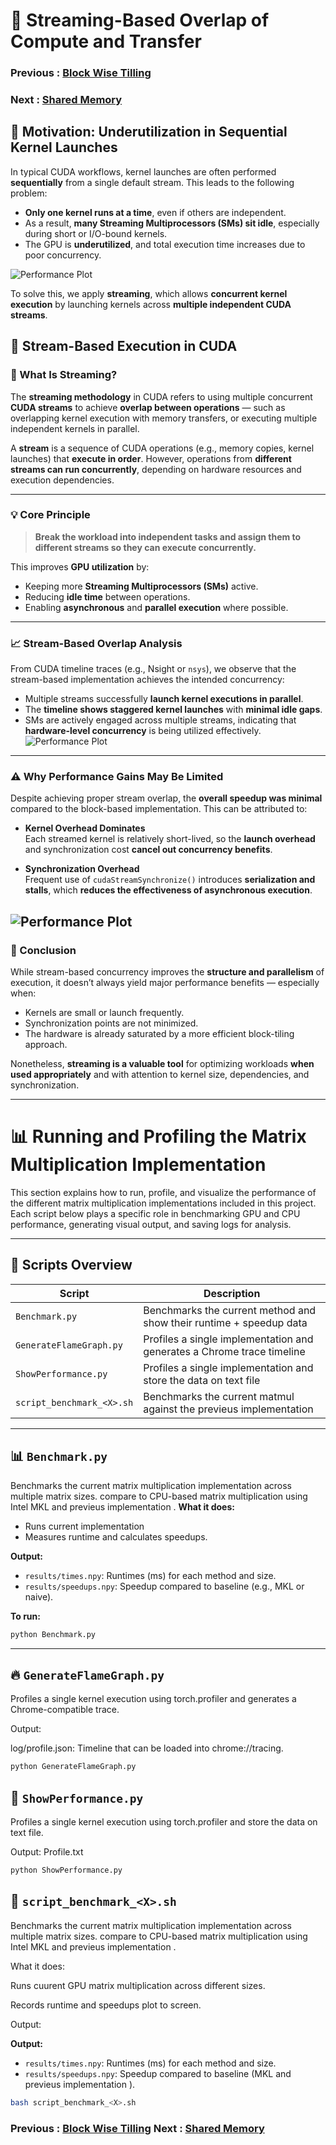 # 🧱 Streaming-Based Overlap of Compute and Transfer

### Previous  : [Block Wise Tilling](/3_Block_Wise_Tilling)

### Next  : [Shared Memory](/5_Shared_Memory)    

## 🎯 Motivation: Underutilization in Sequential Kernel Launches

In typical CUDA workflows, kernel launches are often performed **sequentially** from a single default stream. This leads to the following problem:

- **Only one kernel runs at a time**, even if others are independent.
- As a result, **many Streaming Multiprocessors (SMs) sit idle**, especially during short or I/O-bound kernels.
- The GPU is **underutilized**, and total execution time increases due to poor concurrency.
  
![Performance Plot](images/flame1.png)

To solve this, we apply **streaming**, which allows **concurrent kernel execution** by launching kernels across **multiple independent CUDA streams**.


## 🔄 Stream-Based Execution in CUDA

### 🚀 What Is Streaming?

The **streaming methodology** in CUDA refers to using multiple concurrent **CUDA streams** to achieve **overlap between operations** — such as overlapping kernel execution with memory transfers, or executing multiple independent kernels in parallel.

A **stream** is a sequence of CUDA operations (e.g., memory copies, kernel launches) that **execute in order**. However, operations from **different streams can run concurrently**, depending on hardware resources and execution dependencies.

---

### 💡 Core Principle

> **Break the workload into independent tasks and assign them to different streams so they can execute concurrently.**

This improves **GPU utilization** by:
- Keeping more **Streaming Multiprocessors (SMs)** active.
- Reducing **idle time** between operations.
- Enabling **asynchronous** and **parallel execution** where possible.

---

### 📈 Stream-Based Overlap Analysis

From CUDA timeline traces (e.g., Nsight or `nsys`), we observe that the stream-based implementation achieves the intended concurrency:

- Multiple streams successfully **launch kernel executions in parallel**.
- The **timeline shows staggered kernel launches** with **minimal idle gaps**.
- SMs are actively engaged across multiple streams, indicating that **hardware-level concurrency** is being utilized effectively.
![Performance Plot](images/flame2.png)
---

### ⚠️ Why Performance Gains May Be Limited

Despite achieving proper stream overlap, the **overall speedup was minimal** compared to the block-based implementation. This can be attributed to:

- **Kernel Overhead Dominates**  
  Each streamed kernel is relatively short-lived, so the **launch overhead** and synchronization cost **cancel out concurrency benefits**.

- **Synchronization Overhead**  
  Frequent use of `cudaStreamSynchronize()` introduces **serialization and stalls**, which **reduces the effectiveness of asynchronous execution**.


![Performance Plot](images/graph.png)
---

### 📌 Conclusion

While stream-based concurrency improves the **structure and parallelism** of execution, it doesn’t always yield major performance benefits — especially when:
- Kernels are small or launch frequently.
- Synchronization points are not minimized.
- The hardware is already saturated by a more efficient block-tiling approach.

Nonetheless, **streaming is a valuable tool** for optimizing workloads **when used appropriately** and with attention to kernel size, dependencies, and synchronization.


---

# 📊 Running and Profiling the Matrix Multiplication Implementation

This section explains how to run, profile, and visualize the performance of the different matrix multiplication implementations included in this project. Each script below plays a specific role in benchmarking GPU and CPU performance, generating visual output, and saving logs for analysis.

---

## 🔧 Scripts Overview

| Script                   | Description                                                                 |
|--------------------------|-----------------------------------------------------------------------------|
| `Benchmark.py`           | Benchmarks the current method and show their runtime + speedup data         |
| `GenerateFlameGraph.py`  | Profiles a single implementation and generates a Chrome trace timeline      |
| `ShowPerformance.py`     | Profiles a single implementation and store the data on text file            |
| `script_benchmark_<X>.sh`| Benchmarks the current matmul against the previeus implementation           |                     

---

## 📊 `Benchmark.py`

Benchmarks the current matrix multiplication implementation across multiple matrix sizes.
compare to CPU-based matrix multiplication using Intel MKL and previeus implementation .
**What it does:**
- Runs current implementation
- Measures runtime and calculates speedups.

**Output:**
- `results/times.npy`: Runtimes (ms) for each method and size.
- `results/speedups.npy`: Speedup compared to baseline (e.g., MKL or naive).

**To run:**
```bash
python Benchmark.py
```
---
## 🔥 `GenerateFlameGraph.py`

Profiles a single kernel execution using torch.profiler and generates a Chrome-compatible trace.

Output:

log/profile.json: Timeline that can be loaded into chrome://tracing.

```bash
python GenerateFlameGraph.py
```

## 📄 `ShowPerformance.py`

Profiles a single kernel execution using torch.profiler and store the data on text file.

Output:
Profile.txt

```bash
python ShowPerformance.py
```

## 🧪 `script_benchmark_<X>.sh`
Benchmarks the current matrix multiplication implementation across multiple matrix sizes.
compare to CPU-based matrix multiplication using Intel MKL and previeus implementation .

What it does:

Runs cuurent GPU matrix multiplication across different sizes.

Records runtime and speedups plot to screen.

Output:

**Output:**
- `results/times.npy`: Runtimes (ms) for each method and size.
- `results/speedups.npy`: Speedup compared to baseline (MKL and previeus implementation  ).

```bash
bash script_benchmark_<X>.sh
```

### Previous  : [Block Wise Tilling](/3_Block_Wise_Tilling)                           Next  : [Shared Memory](/5_Shared_Memory)    
